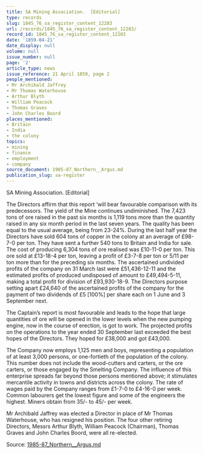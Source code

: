 ```yaml
---
title: SA Mining Association.  [Editorial]
type: records
slug: 1845_76_sa_register_content_12283
url: /records/1845_76_sa_register_content_12283/
record_id: 1845_76_sa_register_content_12283
date: '1859-04-21'
date_display: null
volume: null
issue_number: null
page: '2'
article_type: news
issue_reference: 21 April 1859, page 2
people_mentioned:
- Mr Archibald Jaffrey
- Mr Thomas Waterhouse
- Arthur Blyth
- William Peacock
- Thomas Graves
- John Charles Boord
places_mentioned:
- Britain
- India
- the colony
topics:
- mining
- finance
- employment
- company
source_document: 1985-87_Northern__Argus.md
publication_slug: sa-register
---
```


SA Mining Association.  [Editorial]

The Directors affirm that this report ‘will bear favourable comparison with its predecessors.  The yield of the Mine continues undiminished.  The 7,423 tons of ore raised in the past six months is 1,119 tons more than the quantity raised in any six month period in the last seven years.  The quality has been equal to the usual average, being from 23-24%.  During the last half year the Directors have sold 604 tons of copper in the colony at an average of £98-7-0 per ton.  They have sent a further 540 tons to Britain and India for sale.  The cost of producing 6,304 tons of ore realised was £10-11-0 per ton.  This ore sold at £13-18-4 per ton, leaving a profit of £3-7-8 per ton or 5/11 per ton more than for the preceding six months.  The ascertained undivided profits of the company on 31 March last were £51,436-12-11 and the estimated profits of produced undisposed of amount to £49,494-5-11, making a total profit for division of £93,930-18-9.  The Directors purpose setting apart £24,640 of the ascertained profits of the company for the payment of two dividends of £5 [100%] per share each on 1 June and 3 September next.

The Captain’s report is most favourable and leads to the hope that large quantities of ore will be opened in the lower levels when the new pumping engine, now in the course of erection, is got to work.  The projected profits on the operations to the year ended 30 September last exceeded the best hopes of the Directors.  They hoped for £38,000 and got £43,000.

The Company now employs 1,125 men and boys, representing a population of at least 3,000 persons, or one-fortieth of the population of the colony.  This number does not include the wood-cutters and carters, or the ore carters, or those engaged by the Smelting Company.  The influence of this enterprise spreads far beyond those persons mentioned above; it stimulates mercantile activity in towns and districts across the colony.  The rate of wages paid by the Company ranges from £1-7-0 to £4-16-0 per week.  Common labourers get the lowest figure and some of the engineers the highest.  Miners obtain from 35/- to 45/- per week.

Mr Archibald Jaffrey was elected a Director in place of Mr Thomas Waterhouse, who has resigned his position.  The four other retiring Directors, Messrs Arthur Blyth, William Peacock (Chairman), Thomas Graves and John Charles Boord, were all re-elected.


Source: [1985-87_Northern__Argus.md](/downloads/markdown/1985-87_Northern__Argus.md)
